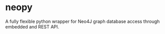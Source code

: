 neopy
=====

A fully flexible python wrapper for Neo4J graph database access through embedded and REST API.

